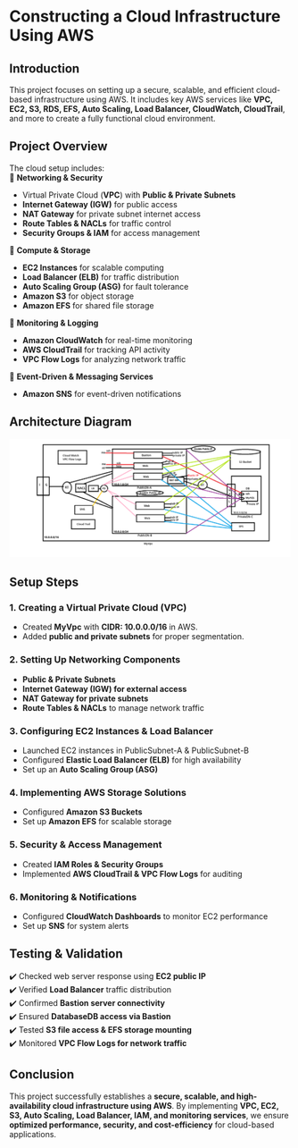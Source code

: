 # **Constructing a Cloud Infrastructure Using AWS**  

## **Introduction**  
This project focuses on setting up a secure, scalable, and efficient cloud-based infrastructure using AWS. It includes key AWS services like **VPC, EC2, S3, RDS, EFS, Auto Scaling, Load Balancer, CloudWatch, CloudTrail**, and more to create a fully functional cloud environment.

## **Project Overview**  
The cloud setup includes:  
🔹 **Networking & Security**  
- Virtual Private Cloud (**VPC**) with **Public & Private Subnets**  
- **Internet Gateway (IGW)** for public access  
- **NAT Gateway** for private subnet internet access  
- **Route Tables & NACLs** for traffic control  
- **Security Groups & IAM** for access management  

🔹 **Compute & Storage**  
- **EC2 Instances** for scalable computing  
- **Load Balancer (ELB)** for traffic distribution  
- **Auto Scaling Group (ASG)** for fault tolerance  
- **Amazon S3** for object storage  
- **Amazon EFS** for shared file storage  

🔹 **Monitoring & Logging**  
- **Amazon CloudWatch** for real-time monitoring  
- **AWS CloudTrail** for tracking API activity  
- **VPC Flow Logs** for analyzing network traffic  

🔹 **Event-Driven & Messaging Services**  
- **Amazon SNS** for event-driven notifications  


## **Architecture Diagram**  
![Image Description](https://github.com/Divyaratnam/Projects/blob/main/Cloud_infrastructure/Awsimg.png)


## **Setup Steps**  
### **1. Creating a Virtual Private Cloud (VPC)**  
- Created **MyVpc** with **CIDR: 10.0.0.0/16** in AWS.  
- Added **public and private subnets** for proper segmentation.  

### **2. Setting Up Networking Components**  
- **Public & Private Subnets**  
- **Internet Gateway (IGW) for external access**  
- **NAT Gateway for private subnets**  
- **Route Tables & NACLs** to manage network traffic  

### **3. Configuring EC2 Instances & Load Balancer**  
- Launched EC2 instances in PublicSubnet-A & PublicSubnet-B  
- Configured **Elastic Load Balancer (ELB)** for high availability  
- Set up an **Auto Scaling Group (ASG)**  

### **4. Implementing AWS Storage Solutions**  
- Configured **Amazon S3 Buckets**  
- Set up **Amazon EFS** for scalable storage  

### **5. Security & Access Management**  
- Created **IAM Roles & Security Groups**  
- Implemented **AWS CloudTrail & VPC Flow Logs** for auditing  

### **6. Monitoring & Notifications**  
- Configured **CloudWatch Dashboards** to monitor EC2 performance  
- Set up **SNS** for system alerts  


## **Testing & Validation**  
✔️ Checked web server response using **EC2 public IP**  
✔️ Verified **Load Balancer** traffic distribution  
✔️ Confirmed **Bastion server connectivity**  
✔️ Ensured **DatabaseDB access via Bastion**  
✔️ Tested **S3 file access & EFS storage mounting**  
✔️ Monitored **VPC Flow Logs for network traffic**  

## **Conclusion**  
This project successfully establishes a **secure, scalable, and high-availability cloud infrastructure using AWS**. By implementing **VPC, EC2, S3, Auto Scaling, Load Balancer, IAM, and monitoring services**, we ensure **optimized performance, security, and cost-efficiency** for cloud-based applications.  


